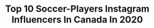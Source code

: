 ---
title: Top 10 Soccer-Players Instagram Influencers In Canada In 2020
description: >-
  Find top soccer-players Instagram influencers in Canada in 2020. Most popular hashtags: #soccer #quarantine #football.
platform: Instagram
hits: 9
text_top: See the top-rated Instagram accounts on inBeat.
text_bottom: Our search engine has 9 Instagram influencers like this in Canada for you to pitch.
profiles:
  - username: "ravenmaus"
    fullname: >-
      Raven🌸
    bio: >-
      23 | Semi Pro Soccer Player ⚽️ Trans Athlete ◾️ They/He Vancouver, Canada 📍
    location: "Canada"
    followers: 14135
    engagement: 1001
    commentsToLikes: 0.012937
    id: ck8t6rqmfeif10j7881rpecjy
    verified: false
    hashtags: "#transathletesbelonginsport, #transrightsarehumanrights"
  - username: "thisisjosho"
    fullname: >-
      Josh Otusanya 🇳🇬
    bio: >-
      📲 ✘ TikTok: JoshOtusanya (920k+) ⚡️ 🎤 ✘ Stand up Comedian ⚽️ ✘ Former D1 Soccer Player 📝 ✘ HuffPost & Inc Mag
    location: "Canada"
    followers: 7011
    engagement: 758
    commentsToLikes: 0.086325
    id: ck8wfc1alfi680j78jett4b5z
    verified: false
    hashtags: "#positiveenergy, #oneminutepodcast, #blackbeardedmen, #blackmodels"
  - username: "julie.maheu"
    fullname: >-
      SPORTS & FITNESS | JULIE
    bio: >-
      👩‍💻Social Media Strategy & Management ⚽️Coach @oakville_soccer_club & @bramsunited ✨Previous Provincial, D1 @NCAA & @USPORTSCA Soccer Athlete
    location: "Canada"
    followers: 2707
    engagement: 763
    commentsToLikes: 0.148713
    id: ck5q77ynk0cb90i11ztdnicoy
    verified: false
    hashtags: "#torontoworkouts, #fitfam, #leader, #tips"
  - username: "amandinepierrelouis"
    fullname: >-
      Amandine Pierre-Louis
    bio: >-
      Montreal🇨🇦 Professional Football player ⚽️. wvu soccer alum 💛 info@avsports.com @pumafootball athlete
    location: "Canada"
    followers: 2284
    engagement: 1644
    commentsToLikes: 0.078340
    id: ck5qe3z2vylm30i11d9u8hwb1
    verified: false
    hashtags: "#pumafootball, #newlevels, #newlevel, #newkneenewme"
  - username: "codycalafiore"
    fullname: >-
      Cody Calafiore
    bio: >-
      
    location: "Canada"
    followers: 459705
    engagement: 290
    commentsToLikes: 0.024018
    id: ck15saxogc36q0i19nkp6u71w
    verified: true
    hashtags: "#bballstars2, #bb22, #bigbrother, #xmas2019"
  - username: "tattythegod"
    fullname: >-
      Terrel Bramwell
    bio: >-
      Father First.. 6'2" Professional Volleyball Player 🇨🇦🏐🐰🚀#15 #BunnyGang
    location: "Canada"
    followers: 35082
    engagement: 960
    commentsToLikes: 0.010213
    id: ck6uegoy8qt480j7110ohk382
    verified: false
    hashtags: "#bunnygang, #bounce, #volleyball, #jumphigher"
  - username: "aliss0nbecker"
    fullname: >-
      🏴󠁧󠁢󠁳󠁣󠁴󠁿🏴󠁧󠁢󠁥󠁮󠁧󠁿🇮🇪
    bio: >-
      🌟| Number 1 Page for #AB1 🇧🇷| Supporting Alisson at LFC and Brazil CF 🧤| 1 Clean Sheet in the PL 20/21 🔥| 3,000 followers & counting (lost followers)
    location: "Canada"
    followers: 2982
    engagement: 1581
    commentsToLikes: 0.060764
    id: ckapbeme8zn1r0i78tghuywpa
    verified: false
    hashtags: "#sports, #f4f, #ederson, #var"
  - username: "nutritiontactics"
    fullname: >-
      Dr. Jorn Trommelen and team
    bio: >-
      Assistant Professor. Please don’t DM questions, post them as a comment so others can benefit from the discussion.
    location: "Canada"
    followers: 26977
    engagement: 422
    commentsToLikes: 0.036705
    id: ck5zvqahn4pwz0i14gsu95nt0
    verified: false
    hashtags: "#casein, #marathon, #cycling, #caffeine"
  - username: "stikki_peaches"
    fullname: >-
      stikki_peaches
    bio: >-
      Papi-Creator-Globetrotter 🎨🌎👸🏻👶🏻💁🏻‍♀️❤️ Stikkipeaches@gmail.com #stikkipeaches #stellapeaches
    location: "Canada"
    followers: 60949
    engagement: 231
    commentsToLikes: 0.055068
    id: ck15u75pwlqsu0i19fhokrgkj
    verified: false
    hashtags: "#love, #stikkipeaches, #whatifartruledtheworld, #london"
---